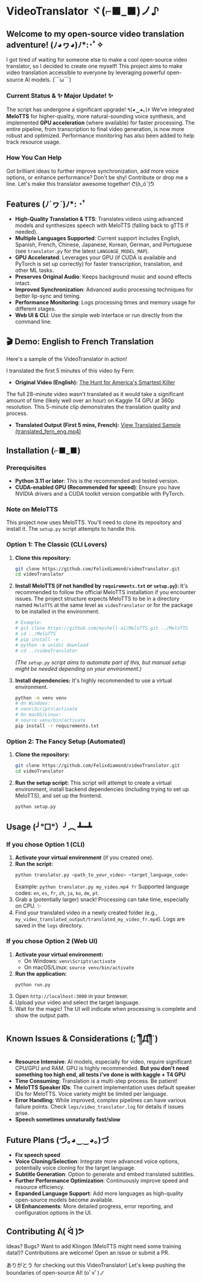 # VideoTranslator ヾ(⌐■_■)ノ♪

## Welcome to my open-source video translation adventure! (ﾉ◕ヮ◕)ﾉ*:･ﾟ✧

I got tired of waiting for someone else to make a cool open-source video translator, so I decided to create one myself! This project aims to make video translation accessible to everyone by leveraging powerful open-source AI models. (￣ω￣)

### Current Status & ✨ Major Update! ✨
The script has undergone a significant upgrade! ٩(◕‿◕｡)۶ We've integrated **MeloTTS** for higher-quality, more natural-sounding voice synthesis, and implemented **GPU acceleration** (where available) for faster processing. The entire pipeline, from transcription to final video generation, is now more robust and optimized. Performance monitoring has also been added to help track resource usage.

### How You Can Help
Got brilliant ideas to further improve synchronization, add more voice options, or enhance performance? Don't be shy! Contribute or drop me a line. Let's make this translator awesome together! ᕦ(ò_óˇ)ᕤ

## Features (ﾉ´ヮ`)ﾉ*: ･ﾟ
- **High-Quality Translation & TTS**: Translates videos using advanced models and synthesizes speech with MeloTTS (falling back to gTTS if needed).
- **Multiple Languages Supported**: Current support includes English, Spanish, French, Chinese, Japanese, Korean, German, and Portuguese (see `translator.py` for the latest `LANGUAGE_MODEL_MAP`).
- **GPU Accelerated**: Leverages your GPU (if CUDA is available and PyTorch is set up correctly) for faster transcription, translation, and other ML tasks.
- **Preserves Original Audio**: Keeps background music and sound effects intact.
- **Improved Synchronization**: Advanced audio processing techniques for better lip-sync and timing.
- **Performance Monitoring**: Logs processing times and memory usage for different stages.
- **Web UI & CLI**: Use the simple web interface or run directly from the command line.

## 🎬 Demo: English to French Translation

Here's a sample of the VideoTranslator in action!

I translated the first 5 minutes of this video by Fern:
- **Original Video (English):** [The Hunt for America's Smartest Killer](https://youtu.be/wkVygetgeRY?si=hKF2XqJD3jZU3KIL)

The full 28-minute video wasn't translated as it would take a significant amount of time (likely well over an hour) on Kaggle T4 GPU at 360p resolution. This 5-minute clip demonstrates the translation quality and process.

- **Translated Output (First 5 mins, French):** [View Translated Sample (translated_fern_eng.mp4)](./translated_fern_eng.mp4)

## Installation (⌐■_■)

### Prerequisites
- **Python 3.11 or later**: This is the recommended and tested version.
- **CUDA-enabled GPU (Recommended for speed)**: Ensure you have NVIDIA drivers and a CUDA toolkit version compatible with PyTorch.

### Note on MeloTTS
This project now uses MeloTTS. You'll need to clone its repository and install it. The `setup.py` script attempts to handle this.

### Option 1: The Classic (CLI Lovers)
1.  **Clone this repository:**
    ```bash
    git clone https://github.com/Felixdiamond/videoTranslator.git
    cd videoTranslator
    ```
2.  **Install MeloTTS (if not handled by `requirements.txt` or `setup.py`):**
    It's recommended to follow the official MeloTTS installation if you encounter issues. The project structure expects MeloTTS to be in a directory named `MeloTTS` at the same level as `videoTranslator` or for the package to be installed in the environment.
    ```bash
    # Example:
    # git clone https://github.com/myshell-ai/MeloTTS.git ../MeloTTS
    # cd ../MeloTTS
    # pip install -e .
    # python -m unidic download
    # cd ../videoTranslator
    ```
    *(The `setup.py` script aims to automate part of this, but manual setup might be needed depending on your environment.)*

3.  **Install dependencies:**
    It's highly recommended to use a virtual environment.
    ```bash
    python -m venv venv
    # On Windows:
    # venv\Scripts\activate
    # On macOS/Linux:
    # source venv/bin/activate
    pip install -r requirements.txt
    ```

### Option 2: The Fancy Setup (Automated)
1.  **Clone the repository:**
    ```bash
    git clone https://github.com/Felixdiamond/videoTranslator.git
    cd videoTranslator
    ```
2.  **Run the setup script:**
    This script will attempt to create a virtual environment, install backend dependencies (including trying to set up MeloTTS), and set up the frontend.
    ```bash
    python setup.py
    ```
## Usage (╯°□°）╯︵ ┻━┻

### If you chose Option 1 (CLI)
1.  **Activate your virtual environment** (if you created one).
2.  **Run the script:**
    ```bash
    python translator.py <path_to_your_video> <target_language_code>
    ```
    Example: `python translator.py my_video.mp4 fr`
    Supported language codes: `en`, `es`, `fr`, `zh`, `ja`, `ko`, `de`, `pt`.
3.  Grab a (potentially larger) snack! Processing can take time, especially on CPU. ✨
4.  Find your translated video in a newly created folder (e.g., `my_video_translated_output/translated_my_video_fr.mp4`). Logs are saved in the `logs` directory.

### If you chose Option 2 (Web UI)
1.  **Activate your virtual environment:**
    -   On Windows: `venv\Scripts\activate`
    -   On macOS/Linux: `source venv/bin/activate`
2.  **Run the application:**
    ```bash
    python run.py
    ```
3.  Open `http://localhost:3000` in your browser.
4.  Upload your video and select the target language.
5.  Wait for the magic! The UI will indicate when processing is complete and show the output path.

## Known Issues & Considerations (;´༎ຶД༎ຶ`)
- **Resource Intensive**: AI models, especially for video, require significant CPU/GPU and RAM. GPU is highly recommended. **But you don't need something too high end, all tests i've done is with kaggle + T4 GPU**
- **Time Consuming**: Translation is a multi-step process. Be patient!
- **MeloTTS Speaker IDs**: The current implementation uses default speaker IDs for MeloTTS. Voice variety might be limited per language.
- **Error Handling**: While improved, complex pipelines can have various failure points. Check `logs/video_translator.log` for details if issues arise.
- **Speech sometimes unnaturally fast/slow**

## Future Plans (づ｡◕‿‿◕｡)づ
- **Fix speech speed**
- **Voice Cloning/Selection**: Integrate more advanced voice options, potentially voice cloning for the target language.
- **Subtitle Generation**: Option to generate and embed translated subtitles.
- **Further Performance Optimization**: Continuously improve speed and resource efficiency.
- **Expanded Language Support**: Add more languages as high-quality open-source models become available.
- **UI Enhancements**: More detailed progress, error reporting, and configuration options in the UI.

## Contributing ᕕ( ᐛ )ᕗ
Ideas? Bugs? Want to add Klingon (MeloTTS might need some training data!)? Contributions are welcome! Open an issue or submit a PR.

ありがとう for checking out this VideoTranslator! Let's keep pushing the boundaries of open-source AI! (oﾟvﾟ)ノ